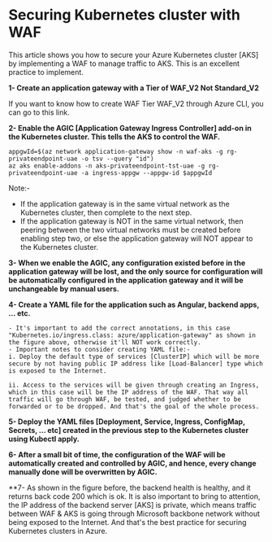 # Securing Kubernetes cluster with WAF


This article shows you how to secure your Azure Kubernetes cluster [AKS] by implementing a WAF to manage traffic to AKS. This is an excellent practice to implement.

**1- Create an application gateway with a Tier of WAF_V2 Not Standard_V2**

If you want to know how to create WAF Tier WAF_V2 through Azure CLI, you can go to this link.
	
	
**2- Enable the AGIC [Application Gateway Ingress Controller] add-on in the Kubernetes cluster. This tells the AKS to control the WAF.**
	
	appgwId=$(az network application-gateway show -n waf-aks -g rg-privateendpoint-uae -o tsv --query "id") 
	az aks enable-addons -n aks-privateendpoint-tst-uae -g rg-privateendpoint-uae -a ingress-appgw --appgw-id $appgwId

Note:-
- If the application gateway is in the same virtual network as the Kubernetes cluster, then complete to the next step.
- If the application gateway is NOT in the same virtual network, then peering between the two virtual networks must be created before enabling step two, or else the application gateway will NOT appear to the Kubernetes cluster.


**3- When we enable the AGIC, any configuration existed before in the application gateway will be lost, and the only source for configuration will be automatically configured in the application gateway and it will be unchangeable by manual users.**
	

**4- Create a YAML file for the application such as Angular, backend apps, … etc.**
	
	
	
	- It's important to add the correct annotations, in this case "Kubernetes.io/ingress.class: azure/application-gateway" as shown in the figure above, otherwise it'll NOT work correctly.
	- Important notes to consider creating YAML file:-
	i. Deploy the default type of services [ClusterIP] which will be more secure by not having public IP address like [Load-Balancer] type which is exposed to the Internet.

	ii. Access to the services will be given through creating an Ingress, which in this case will be the IP address of the WAF. That way all traffic will go through WAF, be tested, and judged whether to be forwarded or to be dropped. And that's the goal of the whole process.
	
**5- Deploy the YAML files [Deployment, Service, Ingress, ConfigMap, Secrets, … etc] created in the previous step to the Kubernetes cluster using Kubectl apply.**


**6- After a small bit of time, the configuration of the WAF will be automatically created and controlled by AGIC, and hence, every change manually done will be overwritten by AGIC.**
	
	
**7- As shown in the figure before, the backend health is healthy, and it returns back code 200 which is ok. It is also important to bring to attention, the IP address of the backend server [AKS] is private, which means traffic between WAF & AKS is going through Microsoft backbone network without being exposed to the Internet. And that's the best practice for securing Kubernetes clusters in Azure.


